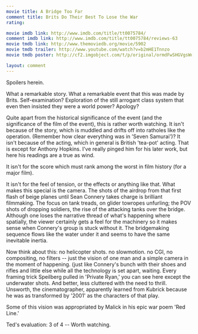 ```yaml
---
movie title: A Bridge Too Far
comment title: Brits Do Their Best To Lose the War
rating: 

movie imdb link: http://www.imdb.com/title/tt0075784/
comment imdb link: http://www.imdb.com/title/tt0075784/reviews-63
movie tmdb link: http://www.themoviedb.org/movie/5902
movie tmdb trailer: http://www.youtube.com/watch?v=b2mHE1Tnnzo
movie tmdb poster: http://cf2.imgobject.com/t/p/original/ormdFwSHGVgsWdrzP5pRPaA6nme.jpg

layout: comment
---
```


Spoilers herein.

What a remarkable story. What a remarkable event that this was made by Brits. Self-examination? Exploration of the still arrogant class system that even then insisted they were a world power? Apology?

Quite apart from the historical significance of the event (and the significance of the film of the event), this is rather worth watching. It isn't because of the story, which is muddled and drifts off into ratholes like the operation. (Remember how clear everything was in 'Seven Samurai')? It isn't because of the acting, which in general is British 'tea-pot' acting. That is except for Anthony Hopkins. I've really pinged him for his later work, but here his readings are a true as wind.

It isn't for the score which must rank among the worst in film history (for a major film).

It isn't for the feel of tension, or the effects or anything like that. What makes this special is the camera. The shots of the airdrop from that first flash of beige planes until Sean Connery takes charge is brilliant filmmaking. The focus on tank treads, on glider towropes unfurling; the POV shots of dropping soldiers, the rise of the attacking tanks over the bridge. Although one loses the narrative thread of what's happening where spatially, the viewer certainly gets a feel for the machinery so it makes sense when Connery's group is stuck without it. The bridgemaking sequence flows like the water under it and seems to have the same inevitable inertia.

Now think about this: no helicopter shots. no slowmotion. no CGI, no compositing, no filters -- just the vision of one man and a simple camera in the moment of happening. (just like Connery's bunch with their shoes and rifles and little else while all the technology is set apart, waiting. Every framing trick Speilberg pulled in 'Private Ryan,' you can see here except the underwater shots. And better, less cluttered with the need to thrill. Unsworth, the cinematographer, apparently learned from Kubrick because he was as transformed by '2001' as the characters of that play.

Some of this vision was appropriated by Malick in his epic war poem 'Red Line.'

Ted's evaluation: 3 of 4 -- Worth watching.
